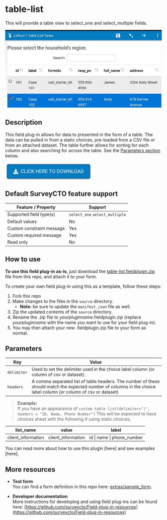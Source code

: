 # table-list
This will provide a table view to select_one and select_multiple fields.

![table-list field plug-in](extras/table-list.jpg)

## Description

This field plug-in allows for data to presented in the form of a table. The data can be pulled in from a static choices, pre-loaded from a CSV file or from an attached dataset. The table further allows for sorting for each column and also searching for across the table.   See the [Parameters section](#parameters) below.

[![Download now](extras/download-button.png)](https://github.com/surveycto/get-ip-address/raw/master/table-list.fieldplugin.zip)

## Default SurveyCTO feature support

| Feature / Property | Support |
| --- | --- |
| Supported field type(s) | `select_one` `select_multiple`|
| Default values | No |
| Custom constraint message | Yes |
| Custom required message | Yes |
| Read only | No |

## How to use

**To use this field plug-in as-is**, just download the [table-list.fieldplugin.zip](https://github.com/surveycto/table-list/raw/master/table-list.fieldplugin.zip) file from this repo, and attach it to your form.

To create your own field plug-in using this as a template, follow these steps:

1. Fork this repo
1. Make changes to the files in the `source` directory.
    * **Note:** be sure to update the `manifest.json` file as well.
1. Zip the updated contents of the `source` directory.
1. Rename the .zip file to *yourpluginname*.fieldplugin.zip (replace *yourpluginname* with the name you want to use for your field plug-in).
1. You may then attach your new .fieldplugin.zip file to your form as normal.

## Parameters

| **Key** | **Value** |
| --- | --- |
| `delimiter` | Used to set the delimiter used in the choice label column (or column of csv or dataset). |
| `headers` | A comma separated list of table headers. The number of these should match the expected number of columns in the choice label column (or column of csv or dataset) |

> **Example:**  
> If you have an appearance of `custom-table-list(delimiter="|", headers = "ID, Name, Phone Number")`
> This will be expected to have choices sheet with the following if using static choices;

| **list_name**| **value** | **label** |
| --- | ---| --- |
|client_information|client_information|id &#124; name &#124; phone_number|

You can read more about how to use this plugin [here] and see examples [here].

## More resources

* **Test form**  
You can find a form definition in this repo here: [extras/sample_form](https://github.com/surveycto/get_ip_address/tree/master/extras/sample_form).

* **Developer documentation**  
More instructions for developing and using field plug-ins can be found here: [https://github.com/surveycto/Field-plug-in-resources](https://github.com/surveycto/Field-plug-in-resources)

